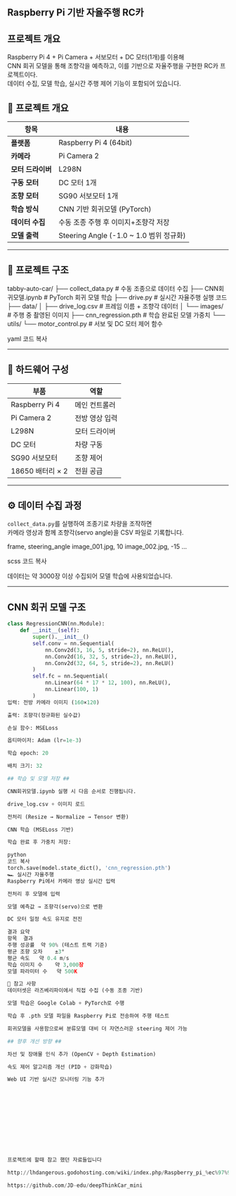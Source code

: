 ## Raspberry Pi 기반 자율주행 RC카 ##

## 프로젝트 개요 ## 

Raspberry Pi 4 + Pi Camera + 서보모터 + DC 모터(1개)를 이용해  
CNN 회귀 모델을 통해 조향각을 예측하고, 이를 기반으로 자율주행을 구현한 RC카 프로젝트이다.  
데이터 수집, 모델 학습, 실시간 주행 제어 기능이 포함되어 있습니다.

## 🧠 프로젝트 개요

| 항목 | 내용 |
|------|------|
| **플랫폼** | Raspberry Pi 4 (64bit) |
| **카메라** | Pi Camera 2 |
| **모터 드라이버** | L298N |
| **구동 모터** | DC 모터 1개 |
| **조향 모터** | SG90 서보모터 1개 |
| **학습 방식** | CNN 기반 회귀모델 (PyTorch) |
| **데이터 수집** | 수동 조종 주행 후 이미지+조향각 저장 |
| **모델 출력** | Steering Angle (-1.0 ~ 1.0 범위 정규화) |

---

## 🧩 프로젝트 구조

tabby-auto-car/
├── collect_data.py # 수동 조종으로 데이터 수집
├── CNN회귀모델.ipynb # PyTorch 회귀 모델 학습
├── drive.py # 실시간 자율주행 실행 코드
├── data/
│ ├── drive_log.csv # 프레임 이름 + 조향각 데이터
│ └── images/ # 주행 중 촬영된 이미지
├── cnn_regression.pth # 학습 완료된 모델 가중치
└── utils/
└── motor_control.py # 서보 및 DC 모터 제어 함수

yaml
코드 복사

---

## 🧱 하드웨어 구성

| 부품 | 역할 |
|------|------|
| Raspberry Pi 4 | 메인 컨트롤러 |
| Pi Camera 2 | 전방 영상 입력 |
| L298N | 모터 드라이버 |
| DC 모터 | 차량 구동 |
| SG90 서보모터 | 조향 제어 |
| 18650 배터리 × 2 | 전원 공급 |

---

## ⚙️ 데이터 수집 과정

`collect_data.py`를 실행하여 조종기로 차량을 조작하면  
카메라 영상과 함께 조향각(servo angle)을 CSV 파일로 기록합니다.

frame, steering_angle
image_001.jpg, 10
image_002.jpg, -15
...

scss
코드 복사

데이터는 약 3000장 이상 수집되어 모델 학습에 사용되었습니다.

---

## CNN 회귀 모델 구조 ##

```python
class RegressionCNN(nn.Module):
    def __init__(self):
        super().__init__()
        self.conv = nn.Sequential(
            nn.Conv2d(3, 16, 5, stride=2), nn.ReLU(),
            nn.Conv2d(16, 32, 5, stride=2), nn.ReLU(),
            nn.Conv2d(32, 64, 5, stride=2), nn.ReLU()
        )
        self.fc = nn.Sequential(
            nn.Linear(64 * 17 * 12, 100), nn.ReLU(),
            nn.Linear(100, 1)
        )
입력: 전방 카메라 이미지 (160×120)

출력: 조향각(정규화된 실수값)

손실 함수: MSELoss

옵티마이저: Adam (lr=1e-3)

학습 epoch: 20

배치 크기: 32

## 학습 및 모델 저장 ##

CNN회귀모델.ipynb 실행 시 다음 순서로 진행됩니다.

drive_log.csv + 이미지 로드

전처리 (Resize → Normalize → Tensor 변환)

CNN 학습 (MSELoss 기반)

학습 완료 후 가중치 저장:

python
코드 복사
torch.save(model.state_dict(), 'cnn_regression.pth')
🏎️ 실시간 자율주행
Raspberry Pi에서 카메라 영상 실시간 입력

전처리 후 모델에 입력

모델 예측값 → 조향각(servo)으로 변환

DC 모터 일정 속도 유지로 전진

결과 요약
항목	결과
주행 성공률	약 90% (테스트 트랙 기준)
평균 조향 오차	±3°
평균 속도	약 0.4 m/s
학습 이미지 수	약 3,000장
모델 파라미터 수	약 500K

🧾 참고 사항
데이터셋은 라즈베리파이에서 직접 수집 (수동 조종 기반)

모델 학습은 Google Colab + PyTorch로 수행

학습 후 .pth 모델 파일을 Raspberry Pi로 전송하여 주행 테스트

회귀모델을 사용함으로써 분류모델 대비 더 자연스러운 steering 제어 가능

## 향후 개선 방향 ##

차선 및 장애물 인식 추가 (OpenCV + Depth Estimation)

속도 제어 알고리즘 개선 (PID + 강화학습)

Web UI 기반 실시간 모니터링 기능 추가












프로젝트에 할때 참고 했던 자료들입니다 

http://lhdangerous.godohosting.com/wiki/index.php/Raspberry_pi_%ec%97%90%ec%84%9c_python%ec%9c%bc%eb%a1%9c_GPIO_%ec%82%ac%ec%9a%a9%ed%95%98%ea%b8%b0

https://github.com/JD-edu/deepThinkCar_mini






